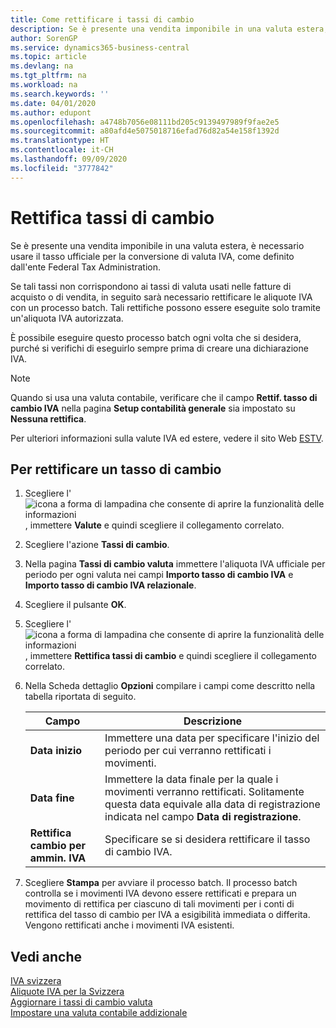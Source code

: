 ```yaml
---
title: Come rettificare i tassi di cambio
description: Se è presente una vendita imponibile in una valuta estera, è necessario usare il tasso ufficiale per la conversione di valuta IVA, come definito dall'ente Federal Tax Administration.
author: SorenGP
ms.service: dynamics365-business-central
ms.topic: article
ms.devlang: na
ms.tgt_pltfrm: na
ms.workload: na
ms.search.keywords: ''
ms.date: 04/01/2020
ms.author: edupont
ms.openlocfilehash: a4748b7056e08111bd205c9139497989f9fae2e5
ms.sourcegitcommit: a80afd4e5075018716efad76d82a54e158f1392d
ms.translationtype: HT
ms.contentlocale: it-CH
ms.lasthandoff: 09/09/2020
ms.locfileid: "3777842"
---
```

# <a name="adjust-exchange-rates"></a>Rettifica tassi di cambio
Se è presente una vendita imponibile in una valuta estera, è necessario usare il tasso ufficiale per la conversione di valuta IVA, come definito dall'ente Federal Tax Administration.  

Se tali tassi non corrispondono ai tassi di valuta usati nelle fatture di acquisto o di vendita, in seguito sarà necessario rettificare le aliquote IVA con un processo batch. Tali rettifiche possono essere eseguite solo tramite un'aliquota IVA autorizzata.  

È possibile eseguire questo processo batch ogni volta che si desidera, purché si verifichi di eseguirlo sempre prima di creare una dichiarazione IVA.  

> [!NOTE]  
>  Quando si usa una valuta contabile, verificare che il campo **Rettif. tasso di cambio IVA** nella pagina **Setup contabilità generale** sia impostato su **Nessuna rettifica**.  

Per ulteriori informazioni sulla valute IVA ed estere, vedere il sito Web [ESTV](https://go.microsoft.com/fwlink/?LinkId=285999).  

## <a name="to-adjust-an-exchange-rate"></a>Per rettificare un tasso di cambio  

1.  Scegliere l'![icona a forma di lampadina che consente di aprire la funzionalità delle informazioni](../../media/ui-search/search_small.png "Informazioni sull'operazione che si desidera eseguire"), immettere **Valute** e quindi scegliere il collegamento correlato.  
2.  Scegliere l'azione **Tassi di cambio**.  
3.  Nella pagina **Tassi di cambio valuta** immettere l'aliquota IVA ufficiale per periodo per ogni valuta nei campi **Importo tasso di cambio IVA** e **Importo tasso di cambio IVA relazionale**.  
4.  Scegliere il pulsante **OK**.  
5.  Scegliere l'![icona a forma di lampadina che consente di aprire la funzionalità delle informazioni](../../media/ui-search/search_small.png "Informazioni sull'operazione che si desidera eseguire"), immettere **Rettifica tassi di cambio** e quindi scegliere il collegamento correlato.  
6.  Nella Scheda dettaglio **Opzioni** compilare i campi come descritto nella tabella riportata di seguito.   

    |Campo|Descrizione|  
    |---------------------------------|---------------------------------------|  
    |**Data inizio**|Immettere una data per specificare l'inizio del periodo per cui verranno rettificati i movimenti.|  
    |**Data fine**|Immettere la data finale per la quale i movimenti verranno rettificati. Solitamente questa data equivale alla data di registrazione indicata nel campo **Data di registrazione**.|  
    |**Rettifica cambio per ammin. IVA**|Specificare se si desidera rettificare il tasso di cambio IVA.|  

7.  Scegliere **Stampa** per avviare il processo batch. Il processo batch controlla se i movimenti IVA devono essere rettificati e prepara un movimento di rettifica per ciascuno di tali movimenti per i conti di rettifica del tasso di cambio per IVA a esigibilità immediata o differita. Vengono rettificati anche i movimenti IVA esistenti.  

## <a name="see-also"></a>Vedi anche  
 [IVA svizzera](swiss-value-added-tax.md)   
 [Aliquote IVA per la Svizzera](vat-rates-for-switzerland.md)   
[Aggiornare i tassi di cambio valuta](../../finance-how-update-currencies.md)  
[Impostare una valuta contabile addizionale](../../finance-how-setup-additional-currencies.md)
